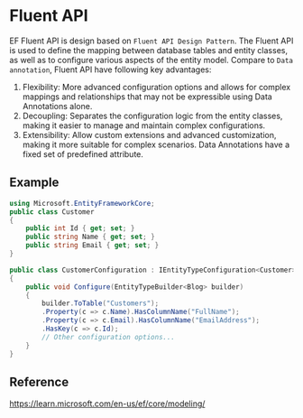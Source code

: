 # Fluent API
EF Fluent API is design based on `Fluent API Design Pattern`. The Fluent API is used to define the mapping between database tables and entity classes, as well as to configure various aspects of the entity model. Compare to `Data annotation`, Fluent API have following key advantages:
1. Flexibility: More advanced configuration options and allows for complex mappings and relationships that may not be expressible using Data Annotations alone.
2. Decoupling: Separates the configuration logic from the entity classes, making it easier to manage and maintain complex configurations.
3. Extensibility: Allow custom extensions and advanced customization, making it more suitable for complex scenarios. Data Annotations have a fixed set of predefined attribute.

## Example
```c#
using Microsoft.EntityFrameworkCore;
public class Customer
{
    public int Id { get; set; }
    public string Name { get; set; }
    public string Email { get; set; }
}

public class CustomerConfiguration : IEntityTypeConfiguration<Customer>
{
    public void Configure(EntityTypeBuilder<Blog> builder)
    {
        builder.ToTable("Customers");
        .Property(c => c.Name).HasColumnName("FullName");
        .Property(c => c.Email).HasColumnName("EmailAddress");
        .HasKey(c => c.Id);
        // Other configuration options...
    }
}
```

## Reference 
https://learn.microsoft.com/en-us/ef/core/modeling/